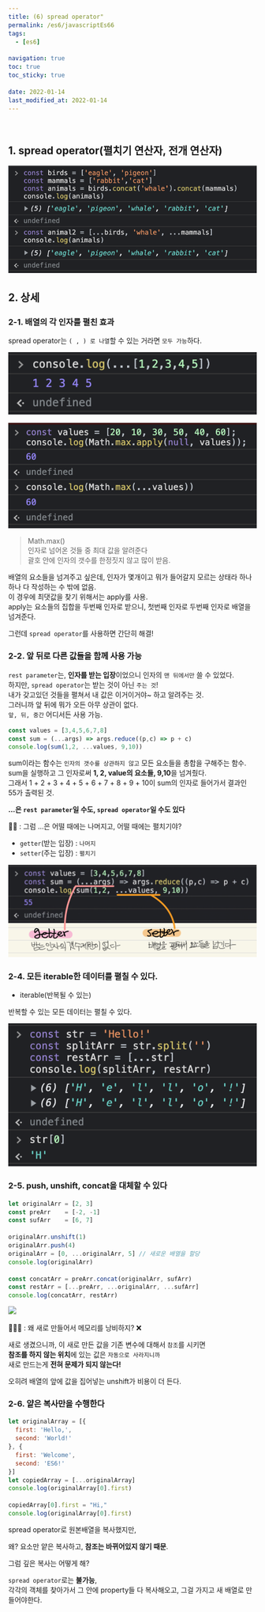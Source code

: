 ```yaml
---
title: (6) spread operator"
permalink: /es6/javascriptEs66
tags:
  - [es6]

navigation: true
toc: true
toc_sticky: true

date: 2022-01-14
last_modified_at: 2022-01-14
---
```


![]()

## 1. spread operator(펼치기 연산자, 전개 연산자)

<img src="/assets/images/es6-spread-operator.png" /><br/>

## 2. 상세

### 2-1. 배열의 각 인자를 **펼친 효과**

spread operator는 `( , ) 로 나열`할 수 있는 거라면 `모두 가능`하다.<br/>

<img src="/assets/images/es6-spread-operator-2.png" /><br/>




<img src="/assets/images/es6-spread-operator-3.png" /><br/>


> Math.max()<br/>
인자로 넘어온 것들 중 최대 값을 알려준다<br/>
괄호 안에 인자의 갯수를 한정짓지 않고 많이 받음.<br/>

배열의 요소들을 넘겨주고 싶은데, 인자가 몇개이고 뭐가 들어갈지 모르는 상태라 하나하나 다 작성하는 수 밖에 없음.<br/>
이 경우에 최댓값을 찾기 위해서는 apply를 사용.<br/>
apply는 요소들의 집합을 두번째 인자로 받으니, 첫번째 인자로 두번째 인자로 배열을 넘겨준다.<br/>

그런데 `spread operator`를 사용하면 간단히 해결!<br/>

### 2-2. **앞 뒤로 다른 값**들을 함께 사용 가능

`rest parameter`는, **인자를 받는 입장**이었으니 인자의 `맨 뒤에서만` 쓸 수 있었다. <br/>
하지만, `spread operator`는 받는 것이 아닌 `주는 것`!<br/>
내가 갖고있던 것들을 펼쳐서 내 값은 이거이거야~ 하고 알려주는 것.<br/>
그러니까 앞 뒤에 뭐가 오든 아무 상관이 없다.<br/>
`앞, 뒤, 중간` 어디서든 사용 가능.

```js
const values = [3,4,5,6,7,8]
const sum = (...args) => args.reduce((p,c) => p + c)
console.log(sum(1,2, ...values, 9,10))
```

sum이라는 함수는 `인자의 갯수를 상관하지 않고` 모든 요소들을 총합을 구해주는 함수.<br/>
sum을 실행하고 그 인자로써 **1, 2, value의 요소들, 9,10**을 넘겨줬다.<br/>
그래서 1 + 2 + 3 + 4 + 5 + 6 + 7 + 8 + 9 + 10이 sum의 인자로 들어가서 결과인 55가 출력된 것.

**...은 `rest parameter`일 수도, `spread operator`일 수도 있다**

🙋‍♀️ : 그럼 ...은 어떨 때에는 나머지고, 어떨 때에는 펼치기야? <br/>

- `getter`(받는 입장) : `나머지`
- `setter`(주는 입장) : `펼치기`

<img src="/assets/images/es6-spread-operator-4.jpeg" /><br/>


### 2-4. 모든 iterable한 데이터를 펼칠 수 있다.

- iterable(반복될 수 있는)

반복할 수 있는 모든 데이터는 펼칠 수 있다.


<img src="/assets/images/es6-spread-operator-5.png" /><br/>

### 2-5. push, unshift, concat을 대체할 수 있다

```js
let originalArr = [2, 3]
const preArr    = [-2, -1]
const sufArr    = [6, 7]

originalArr.unshift(1)
originalArr.push(4)
originalArr = [0, ...originalArr, 5] // 새로운 배열을 할당
console.log(originalArr)

const concatArr = preArr.concat(originalArr, sufArr)
const restArr = [...preArr, ...originalArr, ...sufArr]
console.log(concatArr, restArr)

```
<img src="/assets/images/es6-spread-operator-6.png" /><br/>

🤷🏻‍♀️ : 왜 새로 만들어서 메모리를 낭비하지? ❌<br/>

새로 생겼으니까, 이 새로 만든 값을 기존 변수에 대해서 `참조`를 시키면<br/>
**참조를 하지 않는 위치**에 있는 값은 `자동으로 사라지니까`<br/>
새로 만드는게 **전혀 문제가 되지 않는다!**<br/>

오히려 배열의 앞에 값을 집어넣는 unshift가 비용이 더 든다.<br/>


### 2-6. 얕은 복사만을 수행한다

```js
let originalArray = [{
  first: 'Hello,',
  second: 'World!'
}, {
  first: 'Welcome',
  second: 'ES6!'
}]
let copiedArray = [...originalArray]
console.log(originalArray[0].first)

copiedArray[0].first = "Hi,"
console.log(originalArray[0].first)
```
spread operator로 원본배열을 복사했지만,<br/>

왜? 요소만 얕은 복사하고, **참조는 바뀌어있지 않기 때문**.<br/>

그럼 깊은 복사는 어떻게 해?<br/>

`spread operator`로는 **불가능**,<br/>
각각의 객체를 찾아가서 그 안에 property들 다 복사해오고, 그걸 가지고 새 배열로 만들어야한다.


